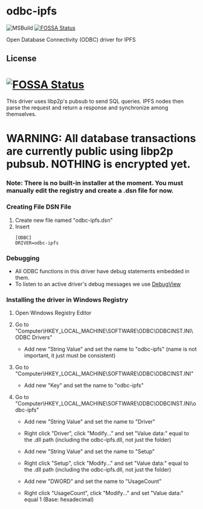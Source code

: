 # odbc-ipfs
![MSBuild](https://github.com/odbc-ipfs/odbc-ipfs/workflows/MSBuild/badge.svg)
[![FOSSA Status](https://app.fossa.com/api/projects/git%2Bgithub.com%2Fodbc-ipfs%2Fodbc-ipfs.svg?type=shield)](https://app.fossa.com/projects/git%2Bgithub.com%2Fodbc-ipfs%2Fodbc-ipfs?ref=badge_shield)

Open Database Connectivity (ODBC) driver for IPFS

## License
[![FOSSA Status](https://app.fossa.com/api/projects/git%2Bgithub.com%2Fodbc-ipfs%2Fodbc-ipfs.svg?type=large)](https://app.fossa.com/projects/git%2Bgithub.com%2Fodbc-ipfs%2Fodbc-ipfs?ref=badge_large)
=======
This driver uses libp2p's pubsub to send SQL queries. IPFS nodes then parse the request and return a response and synchronize among themselves.

# WARNING: All database transactions are currently public using libp2p pubsub. NOTHING is encrypted yet.

### Note: There is no built-in installer at the moment. You must manually edit the registry and create a .dsn file for now.

### Creating File DSN File
1. Create new file named "odbc-ipfs.dsn"
2. Insert 
     ```
     [ODBC]
     DRIVER=odbc-ipfs
     ```
### Debugging
- All ODBC functions in this driver have debug statements embedded in them.
- To listen to an active driver's debug messages we use [DebugView](https://docs.microsoft.com/en-us/sysinternals/downloads/debugview)

### Installing the driver in Windows Registry

1. Open Windows Registry Editor

2. Go to "Computer\HKEY_LOCAL_MACHINE\SOFTWARE\ODBC\ODBCINST.INI\ODBC Drivers"
     - Add new "String Value" and set the name to "odbc-ipfs" (name is not important, it just must be consistent)

3. Go to "Computer\HKEY_LOCAL_MACHINE\SOFTWARE\ODBC\ODBCINST.INI"
     - Add new "Key" and set the name to "odbc-ipfs"

4. Go to "Computer\HKEY_LOCAL_MACHINE\SOFTWARE\ODBC\ODBCINST.INI\odbc-ipfs"
     - Add new "String Value" and set the name to "Driver"
     - Right click "Driver", click "Modify..." and set "Value data:" equal to the .dll path (including the odbc-ipfs.dll, not just the folder)


     - Add new "String Value" and set the name to "Setup"
     - Right click "Setup", click "Modify..." and set "Value data:" equal to the .dll path (including the odbc-ipfs.dll, not just the folder)


     - Add new "DWORD" and set the name to "UsageCount"
     - Right click "UsageCount", click "Modify..." and set "Value data:" equal 1 (Base: hexadecimal)
